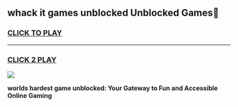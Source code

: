 
## whack it games unblocked Unblocked Games👋
<h3>
<a href="https://premium.freeplayer.one?title=whack_it_games_unblocked&ref=16F">CLICK TO PLAY</a></h3>
<hr>

<h3>
<a href="https://premium.freeplayer.one?title=whack_it_games_unblocked&ref=16F">CLICK 2 PLAY</a>
  
</h3>

<a href="https://premium.freeplayer.one?title=whack_it_games_unblocked&ref=16F/"><img src="https://clearcache.store/games.png"></a>


**worlds hardest game unblocked: Your Gateway to Fun and Accessible Online Gaming**
